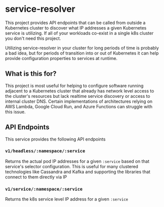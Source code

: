 # service-resolver

This project provides API endpoints that can be called from outside a Kubernetes cluster to discover what IP addresses 
a given Kubernetes service is utilizing. If all of your workloads co-exist in a single k8s cluster you don't need this project.

Utilizing service-resolver in your cluster for long periods of time is probably a bad idea, but for periods of transition into
or out of Kubernetes it can help provide configuration properties to services at runtime.

## What is this for?
This project is most useful for helping to configure software running adjacent to a Kubernetes cluster that already has network 
level access to the cluster's resources but lack realtime service discovery or access to internal cluster DNS. Certain
implementations of architectures relying on AWS Lambda, Google Cloud Run, and Azure Functions can struggle with this issue.

## API Endpoints
This service provides the following API endpoints

### `v1/headless/:namespace/:service`
Returns the actual pod IP addresses for a given `:service` based on that service's selector configuration. This is useful 
for many clustered technologies like Cassandra and Kafka and supporting the libraries that connect to them directly via IP

### `v1/service/:namespace/:service`
Returns the k8s service level IP address for a given `:service`

